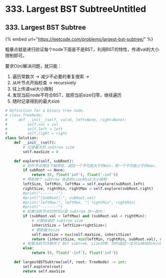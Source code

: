 # 333. Largest BST SubtreeUntitled

## 333. Largest BST Subtree

{% embed url="https://leetcode.com/problems/largest-bst-subtree/" %}

粗暴点就是递归验证每个node下面是不是BST，利用BST的特性，传递val的大小限制即可。

要求O\(n\)解决问题，就只能：

1. 遍历常数次 -&gt; 减少不必要的重复搜索 -&gt;
2. 从叶节点开始检查 -&gt; recursively
3. 往上传递val大小限制
4. 发现当前node不符合BST，就把当前size归零，继续遍历
5. 随时记录得到的最大size

```python
# Definition for a binary tree node.
# class TreeNode:
#     def __init__(self, val=0, left=None, right=None):
#         self.val = val
#         self.left = left
#         self.right = right
class Solution:
    def __init__(self):
        # 记录最大的 subtree size
        self.maxSize = 0
        
    def explore(self, subRoot):
        # 到叶节点再往下就停住，返回一个不可能大于的min，和一个不可能小于的max.
        if subRoot == None:
            return (0, float('inf'), float('-inf'))
        # 得到两个 subtree 各自的size和val大小限制
        leftSize, leftMin, leftMax = self.explore(subRoot.left)
        rightSize, rightMin, rightMax = self.explore(subRoot.right)
        #print("--------")
        #print("[SubRoot]:", subRoot.val)
        #print("leftMax:", leftMax, "| rightMin", rightMin)
        #print("--------")
        # 如果当前节点仍然可以是 subtree 的一部分：
        if (subRoot.val > leftMax) and (subRoot.val < rightMin):
            # 计算继承的 subtree size
            inheritSize = leftSize+rightSize+1
            # 更新最大size
            self.maxSize = max(self.maxSize, inheritSize)
            return (inheritSize, min(leftMin, rightMin, subRoot.val), max(leftMax, rightMax, subRoot.val))
        # 如果当前节点断开了 BST subtree, size归零，同时返回一定可以继续的大小限制
        else:
            return (0, float('-inf'), float('inf'))
        
    def largestBSTSubtree(self, root: TreeNode) -> int:
        self.explore(root)
        return self.maxSize
```

## 


